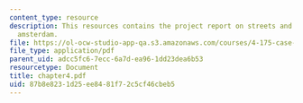 ```yaml
---
content_type: resource
description: This resources contains the project report on streets and squares in
  amsterdam.
file: https://ol-ocw-studio-app-qa.s3.amazonaws.com/courses/4-175-case-studies-in-city-form-fall-2005/87b8e8231d25ee8481f72c5cf46cbeb5_chapter4.pdf
file_type: application/pdf
parent_uid: adcc5fc6-7ecc-6a7d-ea96-1dd23dea6b53
resourcetype: Document
title: chapter4.pdf
uid: 87b8e823-1d25-ee84-81f7-2c5cf46cbeb5
---
```

